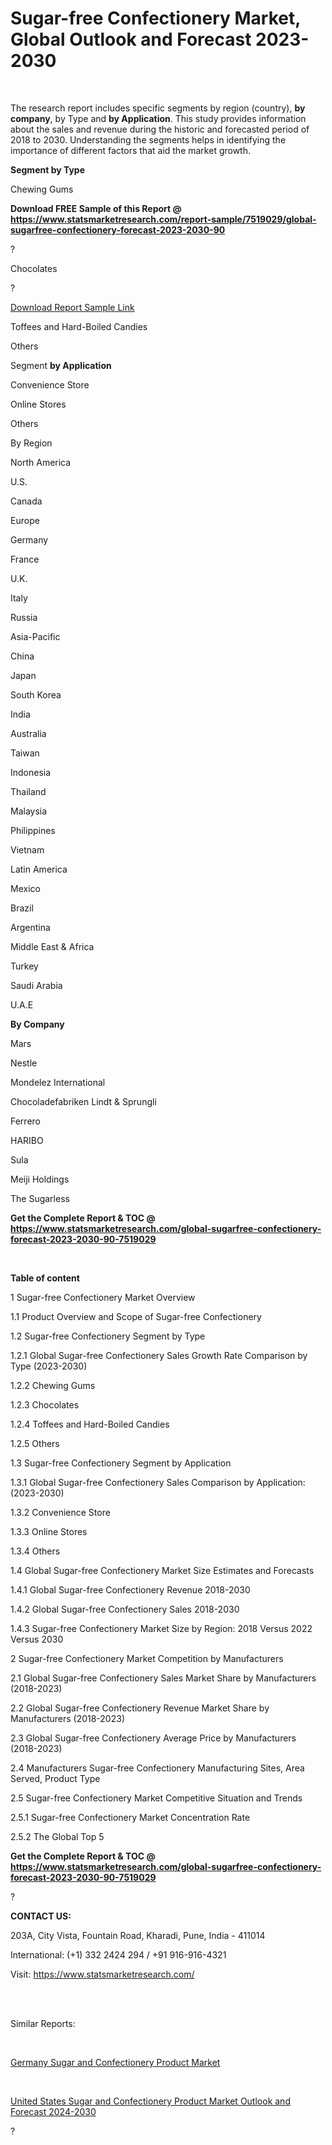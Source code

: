 <h1>Sugar-free Confectionery Market, Global Outlook and Forecast 2023-2030</h1><br/><p>The research report includes specific segments by region (country), <strong>by company</strong>, by Type and <strong>by Application</strong>. This study provides information about the sales and revenue during the historic and forecasted period of 2018 to 2030. Understanding the segments helps in identifying the importance of different factors that aid the market growth.</p>
 
 
 
 <p><strong>Segment by Type</strong></p>
 
 
 
 <p>Chewing Gums</p>
 
 
 
 <div><b>Download FREE Sample of this Report @ <a href="https://www.statsmarketresearch.com/download-free-sample/7519029/global-sugarfree-confectionery-forecast-2023-2030-90">https://www.statsmarketresearch.com/report-sample/7519029/global-sugarfree-confectionery-forecast-2023-2030-90</a></b></div>
 
 
 
 <p>? </p>
 
 
 
 <p>Chocolates</p>
 
 
 
 <p>? </p>
 
 
 
 <p><a href="https://www.statsmarketresearch.com/download-free-sample/7519029/global-sugarfree-confectionery-forecast-2023-2030-90">Download Report Sample Link</a></p>
 
 
 
 <p>Toffees and Hard-Boiled Candies</p>
 
 
 
 <p>Others</p>
 
 
 
 <p>Segment <strong>by Application</strong></p>
 
 
 
 <p>Convenience Store</p>
 
 
 
 <p>Online Stores</p>
 
 
 
 <p>Others</p>
 
 
 
 <p>By Region</p>
 
 
 
 <p>North America</p>
 
 
 
 <p>U.S.</p>
 
 
 
 <p>Canada</p>
 
 
 
 <p>Europe</p>
 
 
 
 <p>Germany</p>
 
 
 
 <p>France</p>
 
 
 
 <p>U.K.</p>
 
 
 
 <p>Italy</p>
 
 
 
 <p>Russia</p>
 
 
 
 <p>Asia-Pacific</p>
 
 
 
 <p>China</p>
 
 
 
 <p>Japan</p>
 
 
 
 <p>South Korea</p>
 
 
 
 <p>India</p>
 
 
 
 <p>Australia</p>
 
 
 
 <p>Taiwan</p>
 
 
 
 <p>Indonesia</p>
 
 
 
 <p>Thailand</p>
 
 
 
 <p>Malaysia</p>
 
 
 
 <p>Philippines</p>
 
 
 
 <p>Vietnam</p>
 
 
 
 <p>Latin America</p>
 
 
 
 <p>Mexico</p>
 
 
 
 <p>Brazil</p>
 
 
 
 <p>Argentina</p>
 
 
 
 <p>Middle East & Africa</p>
 
 
 
 <p>Turkey</p>
 
 
 
 <p>Saudi Arabia</p>
 
 
 
 <p>U.A.E</p>
 
 
 
 <p><strong>By Company</strong></p>
 
 
 
 <p>Mars</p>
 
 
 
 <p>Nestle</p>
 
 
 
 <p>Mondelez International</p>
 
 
 
 <p>Chocoladefabriken Lindt & Sprungli</p>
 
 
 
 <p>Ferrero</p>
 
 
 
 <p>HARIBO</p>
 
 
 
 <p>Sula</p>
 
 
 
 <p>Meiji Holdings</p>
 
 
 
 <p>The Sugarless</p>
 
 
 
 <div><b>Get the Complete Report & TOC @ <a href="https://www.statsmarketresearch.com/global-sugarfree-confectionery-forecast-2023-2030-90-7519029">https://www.statsmarketresearch.com/global-sugarfree-confectionery-forecast-2023-2030-90-7519029</a></b></div>
 
 
 
 <p><br />
 
 <b>Table of content</b></p>
 
 
 
 <p>1 Sugar-free Confectionery Market Overview<br />
 
 1.1 Product Overview and Scope of Sugar-free Confectionery<br />
 
 1.2 Sugar-free Confectionery Segment by Type<br />
 
 1.2.1 Global Sugar-free Confectionery Sales Growth Rate Comparison by Type (2023-2030)<br />
 
 1.2.2 Chewing Gums<br />
 
 1.2.3 Chocolates<br />
 
 1.2.4 Toffees and Hard-Boiled Candies<br />
 
 1.2.5 Others<br />
 
 1.3 Sugar-free Confectionery Segment by Application<br />
 
 1.3.1 Global Sugar-free Confectionery Sales Comparison by Application: (2023-2030)<br />
 
 1.3.2 Convenience Store<br />
 
 1.3.3 Online Stores<br />
 
 1.3.4 Others<br />
 
 1.4 Global Sugar-free Confectionery Market Size Estimates and Forecasts<br />
 
 1.4.1 Global Sugar-free Confectionery Revenue 2018-2030<br />
 
 1.4.2 Global Sugar-free Confectionery Sales 2018-2030<br />
 
 1.4.3 Sugar-free Confectionery Market Size by Region: 2018 Versus 2022 Versus 2030<br />
 
 2 Sugar-free Confectionery Market Competition by Manufacturers<br />
 
 2.1 Global Sugar-free Confectionery Sales Market Share by Manufacturers (2018-2023)<br />
 
 2.2 Global Sugar-free Confectionery Revenue Market Share by Manufacturers (2018-2023)<br />
 
 2.3 Global Sugar-free Confectionery Average Price by Manufacturers (2018-2023)<br />
 
 2.4 Manufacturers Sugar-free Confectionery Manufacturing Sites, Area Served, Product Type<br />
 
 2.5 Sugar-free Confectionery Market Competitive Situation and Trends<br />
 
 2.5.1 Sugar-free Confectionery Market Concentration Rate<br />
 
 2.5.2 The Global Top 5</p>
 
 
 
 <div><b>Get the Complete Report & TOC @ <a href="https://www.statsmarketresearch.com/global-sugarfree-confectionery-forecast-2023-2030-90-7519029">https://www.statsmarketresearch.com/global-sugarfree-confectionery-forecast-2023-2030-90-7519029</a></b></div>
 
 
 
 <p>? </p>
 
 
 
 <p><b>CONTACT US:</b><br />
 
 203A, City Vista, Fountain Road, Kharadi, Pune, India - 411014<br />
 
 International: (+1) 332 2424 294 / +91 916-916-4321<br />
 
 Visit: <a href="https://www.statsmarketresearch.com/">https://www.statsmarketresearch.com/</a><br />
 
 <br />
 
 <br />
 
 Similar Reports:<br />
 
 <br />
 
 <a href="https://www.statsmarketresearch.com/germany-sugar-confectionery-836-8021157">Germany Sugar and Confectionery Product Market</a><br />
 
 <br />
 
 <a href="https://www.statsmarketresearch.com/united-states-sugar-confectionery-2024-2030-674-8015927">United States Sugar and Confectionery Product Market Outlook and Forecast 2024-2030</a><br />
 
 ? </p>